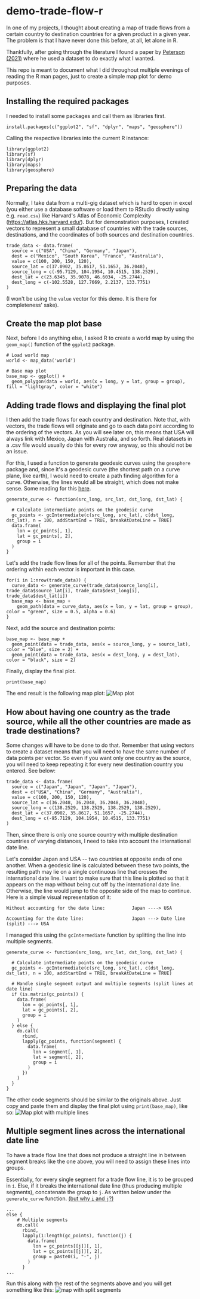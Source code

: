 # demo-trade-flow-r

In one of my projects, I thought about creating a map of trade flows from a certain country to destination countries for a given product in a given year. The problem is that I have never done this before, at all, let alone in R.

Thankfully, after going through the literature I found a paper by [Peterson (2021)](https://journals.sagepub.com/doi/abs/10.1177/00220027211014945) where he used a dataset to do exactly what I wanted.

This repo is meant to document what I did throughout multiple evenings of reading the R man pages, just to create a simple map plot for demo purposes.

## Installing the required packages
I needed to install some packages and call them as libraries first.

```
install.packages(c("ggplot2", "sf", "dplyr", "maps", "geosphere"))
```

Calling the respective libraries into the current R instance:
```
library(ggplot2)
library(sf)
library(dplyr)
library(maps)
library(geosphere)
```

## Preparing the data
Normally, I take data from a multi-gig dataset which is hard to open in excel (you either use a database software or load them to RStudio directly using e.g. `read.csv`) like Harvard's Atlas of Economic Complexity (https://atlas.hks.harvard.edu/). But for demonstration purposes, I created vectors to represent a small database of countries with the trade sources, destinations, and the coordinates of both sources and destination countries.

```
trade_data <- data.frame(
  source = c("USA", "China", "Germany", "Japan"),
  dest = c("Mexico", "South Korea", "France", "Australia"),
  value = c(100, 200, 150, 120),
  source_lat = c(37.0902, 35.8617, 51.1657, 36.2048),
  source_long = c(-95.7129, 104.1954, 10.4515, 138.2529),
  dest_lat = c(23.6345, 35.9078, 46.6034, -25.2744),
  dest_long = c(-102.5528, 127.7669, 2.2137, 133.7751)
)
```
(I won't be using the `value` vector for this demo. It is there for completeness' sake).

## Create the map plot base
Next, before I do anything else, I asked R to create a world map by using the `geom_map()` function of the `ggplot2` package.

```
# Load world map
world <- map_data('world')

# Base map plot
base_map <- ggplot() +
  geom_polygon(data = world, aes(x = long, y = lat, group = group), fill = "lightgray", color = "white")
```

## Adding trade flows and displaying the final plot
I then add the trade flows for each country and destination. Note that, with vectors, the trade flows will originate and go to each data point according to the ordering of the vectors. As you will see later on, this means that USA will always link with Mexico, Japan with Australia, and so forth. Real datasets in a .csv file would usually do this for every row anyway, so this should not be an issue. 

For this, I used a function to generate geodesic curves using the `geosphere` package and, since it's a geodesic curve (the shortest path on a curve plane, like earth), I would need to create a path finding algorithm for a curve. Otherwise, the lines would all be straight, which does not make sense. Some reading for this [here](https://cran.r-project.org/web/packages/geosphere/vignettes/geosphere.pdf).

```
generate_curve <- function(src_long, src_lat, dst_long, dst_lat) {

  # Calculate intermediate points on the geodesic curve
  gc_points <- gcIntermediate(c(src_long, src_lat), c(dst_long, dst_lat), n = 100, addStartEnd = TRUE, breakAtDateLine = TRUE)
  data.frame(
    lon = gc_points[, 1],
    lat = gc_points[, 2],
    group = i
  )
}
```
Let's add the trade flow lines for all of the points. Remember that the ordering within each vector is important in this case.

```
for(i in 1:nrow(trade_data)) {
  curve_data <- generate_curve(trade_data$source_long[i], trade_data$source_lat[i], trade_data$dest_long[i], trade_data$dest_lat[i])
  base_map <- base_map +
    geom_path(data = curve_data, aes(x = lon, y = lat, group = group), color = "green", size = 0.5, alpha = 0.6)
}
```
Next, add the source and destination points:

```
base_map <- base_map +
  geom_point(data = trade_data, aes(x = source_long, y = source_lat), color = "blue", size = 2) +
  geom_point(data = trade_data, aes(x = dest_long, y = dest_lat), color = "black", size = 2)
```

Finally, display the final plot.
```
print(base_map)
```
The end result is the following map plot:
![Map plot](https://github.com/hiu-sasongkojati/demo-trade-flow-r/blob/main/result%20map%20plot.png)

## How about having one country as the trade source, while all the other countries are made as trade destinations?
Some changes will have to be done to do that. Remember that using vectors to create a dataset means that you will need to have the same number of data points per vector. So even if you want only one country as the source, you will need to keep repeating it for every new destination country you entered. See below:
```
trade_data <- data.frame(
  source = c("Japan", "Japan", "Japan", "Japan"),
  dest = c("USA", "China", "Germany", "Australia"),
  value = c(100, 200, 150, 120),
  source_lat = c(36.2048, 36.2048, 36.2048, 36.2048),
  source_long = c(138.2529, 138.2529, 138.2529, 138.2529),
  dest_lat = c(37.0902, 35.8617, 51.1657, -25.2744),
  dest_long = c(-95.7129, 104.1954, 10.4515, 133.7751)
)
```
Then, since there is only one source country with multiple destination countries of varying distances, I need to take into account the international date line. 

Let's consider Japan and USA -- two countries at opposite ends of one another. When a geodesic line is calculated between these two points, the resulting path may lie on a single continuous line that crosses the international date line. I want to make sure that this line is plotted so that it appears on the map without being cut off by the international date line. Otherwise, the line would jump to the opposite side of the map to continue. Here is a simple visual representation of it:

`Without accounting for the date line:          Japan ----> USA`

`Accounting for the date line:                  Japan ---> Date line (split) ---> USA`

I managed this using the `gcIntermediate` function by splitting the line into multiple segments. 

```
generate_curve <- function(src_long, src_lat, dst_long, dst_lat) {

  # Calculate intermediate points on the geodesic curve
  gc_points <- gcIntermediate(c(src_long, src_lat), c(dst_long, dst_lat), n = 100, addStartEnd = TRUE, breakAtDateLine = TRUE)

  # Handle single segment output and multiple segments (split lines at date line)
  if (is.matrix(gc_points)) {
    data.frame(
      lon = gc_points[, 1],
      lat = gc_points[, 2],
      group = i
    )
  } else {
    do.call(
      rbind,
      lapply(gc_points, function(segment) {
        data.frame(
          lon = segment[, 1],
          lat = segment[, 2],
          group = i
        )
      })
    )
  }
}
```

The other code segments should be similar to the originals above. Just copy and paste them and display the final plot using `print(base_map)`, like so:
![Map plot with multiple lines](https://github.com/hiu-sasongkojati/demo-trade-flow-r/blob/main/result%20map%20plot%20-%20multiple%20lines.png)

## Multiple segment lines across the international date line
To have a trade flow line that does not produce a straight line in between segment breaks like the one above, you will need to assign these lines into groups.

Essentially, for every single segment for a trade flow line, it is to be grouped in `i`. Else, if it breaks the international date line (thus producing multiple segments), concatenate the group to `j`. As written below under the `generate_curve` function. [(but why `i` and `j`?)](https://www.reddit.com/r/programming/comments/egka6/why_are_variables_i_and_j_used_for_counters/)

```
...
else {
    # Multiple segments
    do.call(
      rbind,
      lapply(1:length(gc_points), function(j) {
        data.frame(
          lon = gc_points[[j]][, 1],
          lat = gc_points[[j]][, 2],
          group = paste0(i, "-", j)
        )
      }
...
```
Run this along with the rest of the segments above and you will get something like this:
![map with split segments](https://github.com/hiu-sasongkojati/demo-trade-flow-r/blob/main/result%20map%20plot%20-%20multiple%20lines%20(split%20at%20date%20line).png)

